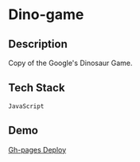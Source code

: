 # Dino-game

## Description
Copy of the Google's Dinosaur Game.

## Tech Stack
`JavaScript`

## Demo
[Gh-pages Deploy](https://maximka76667.github.io/dino-game)
